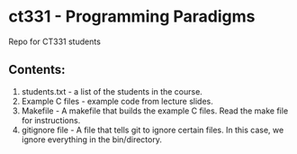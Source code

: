 # ct331 - Programming Paradigms
Repo for CT331 students

## Contents:
1. students.txt - a list of the students in the course.
2. Example C files - example code from lecture slides. 
3. Makefile - A makefile that builds the example C files. Read the make file for instructions.
4. gitignore file - A file that tells git to ignore certain files. In this case, we ignore everything in the bin/directory.

